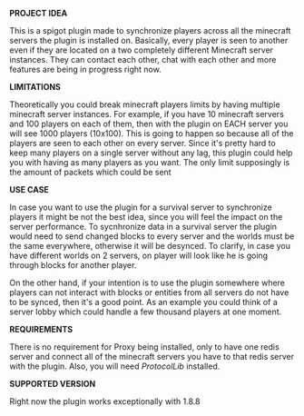 **PROJECT IDEA**

This is a spigot plugin made to synchronize players across all the minecraft servers the plugin is installed on. Basically, every player is seen to another even if they are located on a two completely different Minecraft server instances. They can contact each other, chat with each other and more features are being in progress right now.

**LIMITATIONS**

Theoretically you could break minecraft players limits by having multiple minecraft server instances. For example, if you have 10 minecraft servers and 100 players on each of them, then with the plugin on EACH server you will see 1000 players (10x100). This is going to happen so because all of the players are seen to each other on every server. Since it's pretty hard to keep many players on a single server without any lag, this plugin could help you with having as many players as you want. The only limit supposingly is the amount of packets which could be sent

**USE CASE**

In case you want to use the plugin for a survival server to synchronize players it might be not the best idea, since you will feel the impact on the server performance. To sycnhronize data in a survival server the plugin would need to send changed blocks to every server and the worlds must be the same everywhere, otherwise it will be desynced. To clarify, in case you have different worlds on 2 servers, on player will look like he is going through blocks for another player.

On the other hand, if your intention is to use the plugin somewhere where players can not interact with blocks or entities from all servers do not have to be synced, then it's a good point. As an example you could think of a server lobby which could handle a few thousand players at one moment.

**REQUIREMENTS**

There is no requirement for Proxy being installed, only to have one redis server and connect all of the minecraft servers you have to that redis server with the plugin. Also, you will need _ProtocolLib_ installed.

**SUPPORTED VERSION** 

Right now the plugin works exceptionally with 1.8.8
